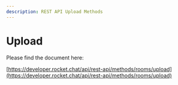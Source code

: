 ```yaml
---
description: REST API Upload Methods
---
```


# Upload

Please find the document here: 

[https://developer.rocket.chat/api/rest-api/methods/rooms/upload](https://developer.rocket.chat/api/rest-api/methods/rooms/upload)

